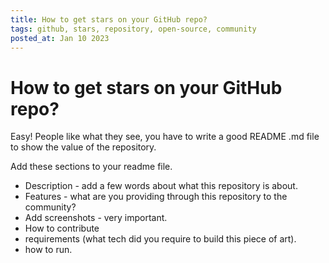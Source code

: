 ```yaml
---
title: How to get stars on your GitHub repo?
tags: github, stars, repository, open-source, community
posted_at: Jan 10 2023
---
```


# How to get stars on your GitHub repo?

Easy! People like what they see, you have to write a good README .md file to show the value of the repository.

Add these sections to your readme file.

- Description - add a few words about what this repository is about.
- Features - what are you providing through this repository to the community?
- Add screenshots - very important.
- How to contribute
- requirements (what tech did you require to build this piece of art).
- how to run.
